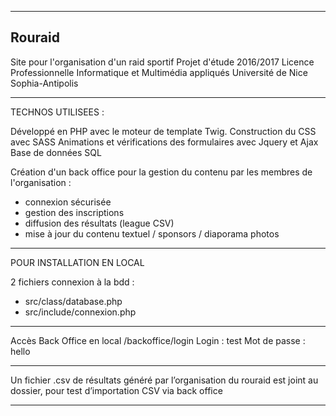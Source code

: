 -----------------------------
Rouraid
-----------------------------

Site pour l'organisation d'un raid sportif
Projet d'étude 2016/2017
Licence Professionnelle Informatique et Multimédia appliqués
Université de Nice Sophia-Antipolis

----------------------------

TECHNOS UTILISEES :

Développé en PHP avec le moteur de template Twig.
Construction du CSS avec SASS
Animations et vérifications des formulaires avec Jquery et Ajax
Base de données SQL

Création d'un back office pour la gestion du contenu par les membres de l'organisation :
- connexion sécurisée
- gestion des inscriptions
- diffusion des résultats (league CSV)
- mise à jour du contenu textuel / sponsors / diaporama photos

------------------------------

POUR INSTALLATION EN LOCAL

2 fichiers connexion à la bdd :
 - src/class/database.php
 - src/include/connexion.php

-----------------------------

Accès Back Office en local
/backoffice/login
Login : test
Mot de passe : hello

-----------------------------

Un fichier .csv de résultats généré par l’organisation du rouraid
est joint au dossier, pour test d’importation CSV via back office

-----------------------------